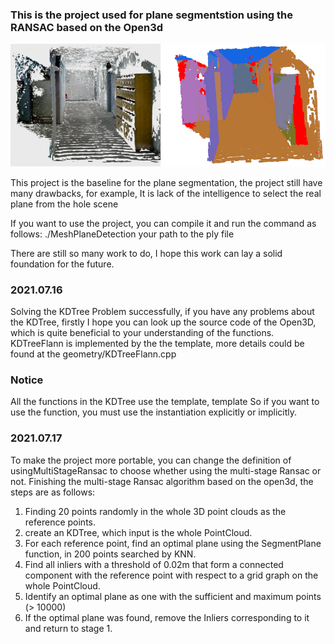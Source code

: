 ### This is the project  used for plane segmentstion using the RANSAC based on the Open3d

![teaser](./figure/teaser.png)

This project is the baseline for the plane segmentation, the project still have many drawbacks, for example, It  is lack of the intelligence to select the real plane from the hole scene

If you want to use the project, you can compile it and run the command as follows:
./MeshPlaneDetection your path to the ply file

There are still so many work to do, I hope this work can  lay a solid foundation for the future.

### 2021.07.16
Solving the KDTree Problem successfully, if you have any problems about the  KDTree, firstly I hope you can look up the source code
of the Open3D, which is quite beneficial to your understanding of the functions.
KDTreeFlann is implemented by the the template, more details could be found at the geometry/KDTreeFlann.cpp 
### Notice 
All the functions in the KDTree use the template, template <typename T>
So if you want to use the function, you must use the instantiation explicitly or implicitly.
### 2021.07.17
To make the project more portable, you can change the definition of usingMultiStageRansac to choose whether using the multi-stage Ransac or not.
Finishing the multi-stage Ransac algorithm based on the open3d, the steps are as follows:
1. Finding 20 points randomly in the whole 3D point clouds as the reference points.
2. create an KDTree, which input is the whole PointCloud.
3. For each reference point, find an optimal plane using the SegmentPlane function, in 200 points searched by KNN.
4. Find all inliers with a threshold of 0.02m that form a connected component with the reference point with respect to a grid graph on 
   the whole PointCloud.
5. Identify an optimal plane as one with the sufficient and maximum points (> 10000)
6. If the optimal plane was found, remove the Inliers corresponding to it and return to stage 1.
